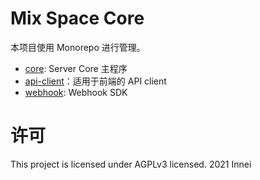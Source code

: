 # Mix Space Core

本项目使用 Monorepo 进行管理。

- [core](./apps/core): Server Core 主程序
- [api-client](./packages/api-client)：适用于前端的 API client 
- [webhook](./packages/webhook): Webhook SDK

# 许可

This project is licensed under AGPLv3 licensed. 2021 Innei
